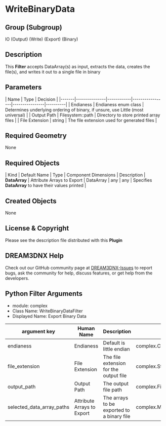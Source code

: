 # WriteBinaryData


## Group (Subgroup) ##

IO (Output) (Write) (Export) (Binary)

## Description ##

This **Filter** accepts DataArray(s) as input, extracts the data, creates the file(s), and writes it out to a single file in binary

## Parameters ##

| Name | Type | Decision |
|-------|---------------|------------|-----------------|----------------|----------|
| Endianess | Endianess enum class | Determines underlying ordering of binary, if unsure, use Little (most universal) |
| Output Path | Filesystem::path | Directory to store printed array files |
| File Extension | string | The file extension used for generated files |

## Required Geometry ##

None

## Required Objects ##

| Kind | Default Name | Type | Component Dimensions | Description |
**DataArray** | Attribute Arrays to Export | DataArray | any | any | Specifies **DataArray** to have their values printed |

## Created Objects ##

None

## License & Copyright ##

Please see the description file distributed with this **Plugin**

## DREAM3DNX Help

Check out our GitHub community page at [DREAM3DNX-Issues](https://github.com/BlueQuartzSoftware/DREAM3DNX-Issues) to report bugs, ask the community for help, discuss features, or get help from the developers.

## Python Filter Arguments

+ module: complex
+ Class Name: WriteBinaryDataFilter
+ Displayed Name: Export Binary Data

| argument key | Human Name | Description | Parameter Type |
|--------------|------------|-------------|----------------|
| endianess | Endianess | Default is little endian | complex.ChoicesParameter |
| file_extension | File Extension | The file extension for the output file | complex.StringParameter |
| output_path | Output Path | The output file path | complex.FileSystemPathParameter |
| selected_data_array_paths | Attribute Arrays to Export | The arrays to be exported to a binary file | complex.MultiArraySelectionParameter |

